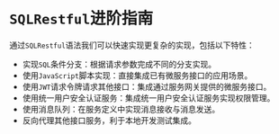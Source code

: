 # `SQLRestful`进阶指南

通过`SQLRestful`语法我们可以快速实现更复杂的实现，包括以下特性：

* 实现`SQL`条件分支：根据请求参数完成不同的分支实现。
* 使用`JavaScript`脚本实现：直接集成已有微服务接口的应用场景。
* 使用`JWT`请求令牌请求其他接口：集成通过服务网关提供的微服务接口。
* 使用统一用户安全认证服务：集成统一用户安全认证服务实现权限管理。
* 使用消息队列：在服务定义中实现消息接收与消息发送。
* 反向代理其他接口服务，利于本地开发测试集成。


